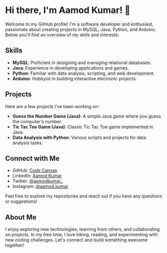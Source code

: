# Hi there, I'm Aamod Kumar! 👋

Welcome to my GitHub profile! I'm a software developer and enthusiast, passionate about creating projects in MySQL, Java, Python, and Arduino. Below you'll find an overview of my skills and interests:

## Skills

- **MySQL**: Proficient in designing and managing relational databases.
- **Java**: Experience in developing applications and games.
- **Python**: Familiar with data analysis, scripting, and web development.
- **Arduino**: Hobbyist in building interactive electronic projects.

## Projects

Here are a few projects I've been working on:

- **Guess the Number Game (Java)**: A simple Java game where you guess the computer's number.
- **Tic Tac Toe Game (Java)**: Classic Tic Tac Toe game implemented in Java.
- **Data Analysis with Python**: Various scripts and projects for data analysis tasks.

## Connect with Me

- GitHub: [Code Canvas](https://github.com/code-canvas)
- LinkedIn: [Aamod Kumar](https://www.linkedin.com/in/aamod-kumar/)
- Twitter: [@aamodkumar_](https://twitter.com/aamodkumar_)
- Instagram: [@aamod.kumar](https://www.instagram.com/aamod.kumar/)

Feel free to explore my repositories and reach out if you have any questions or suggestions!

## About Me

I enjoy exploring new technologies, learning from others, and collaborating on projects. In my free time, I love hiking, reading, and experimenting with new coding challenges. Let's connect and build something awesome together!

